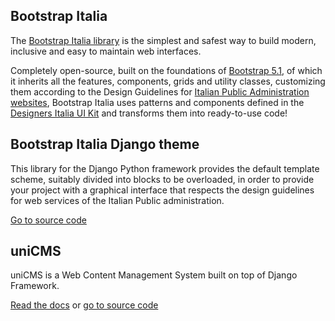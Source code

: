 Bootstrap Italia
----------------

The [Bootstrap Italia library](https://italia.github.io/bootstrap-italia/)
is the simplest and safest way to build modern,
inclusive and easy to maintain web interfaces.

Completely open-source, built on the foundations of
[Bootstrap 5.1](https://getbootstrap.com/docs/5.1/getting-started/introduction/),
of which it inherits all the features, components, grids and utility classes,
customizing them according to the Design Guidelines for
[Italian Public Administration websites](https://docs.italia.it/italia/designers-italia/design-linee-guida-docs/),
Bootstrap Italia uses patterns and components defined in the
[Designers Italia UI Kit](https://designers.italia.it/kit/ui-kit/)
and transforms them into ready-to-use code!


Bootstrap Italia Django theme
-----------------------------

This library for the Django Python framework provides the default
template scheme, suitably divided into blocks to be overloaded,
in order to provide your project with a graphical interface
that respects the design guidelines for web services of
the Italian Public administration.

[Go to source code](https://github.com/italia/design-django-theme)


uniCMS
------

uniCMS is a Web Content Management System built on top of Django Framework.

[Read the docs](https://unicms.readthedocs.io/en/main/index.html) or
[go to source code](https://github.com/UniversitaDellaCalabria/uniCMS)
